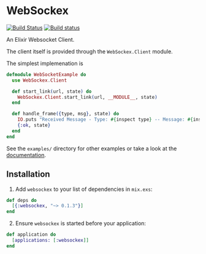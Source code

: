 # WebSockex

[![Build Status](https://travis-ci.org/Azolo/websockex.svg?branch=master)](https://travis-ci.org/Azolo/websockex)
[![Build status](https://ci.appveyor.com/api/projects/status/jtat5j0vkh6o2ypy?svg=true)](https://ci.appveyor.com/project/Azolo/websockex)

An Elixir Websocket Client.

The client itself is provided through the `WebSockex.Client` module.

The simplest implemenation is

```elixir
defmodule WebSocketExample do
  use WebSockex.Client

  def start_link(url, state) do
    WebSockex.Client.start_link(url, __MODULE__, state)
  end

  def handle_frame({type, msg}, state) do
    IO.puts "Received Message - Type: #{inspect type} -- Message: #{inspect msg}"
    {:ok, state}
  end
end
```

See the `examples/` directory for other examples or take a look at the [documentation][docs].

## Installation

1. Add `websockex` to your list of dependencies in `mix.exs`:

```elixir
def deps do
  [{:websockex, "~> 0.1.3"}]
end
```

2. Ensure `websockex` is started before your application:

```elixir
def application do
  [applications: [:websockex]]
end
```

[docs]: https://hexdocs.pm/websockex
